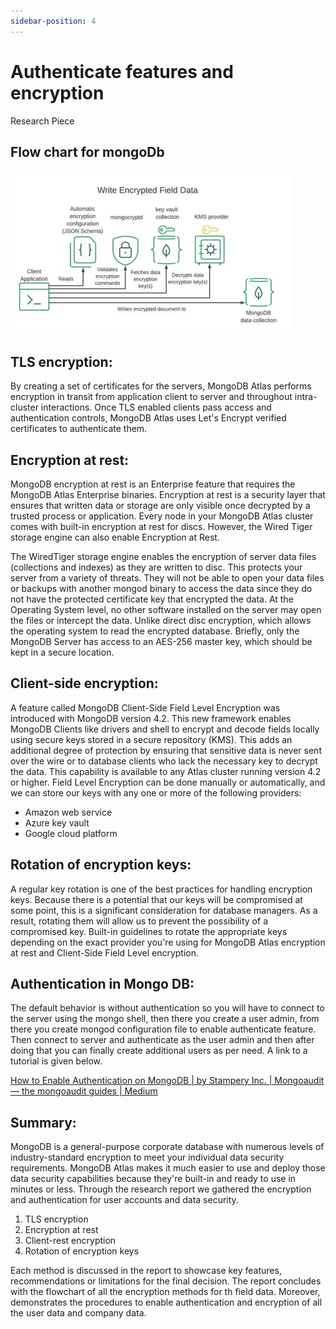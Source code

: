 ```yaml
---
sidebar-position: 4
---
```


# Authenticate features and encryption

Research Piece

## Flow chart for mongoDb

![Authenticate](img\authenticate-tls.jpg)

## TLS encryption:

By creating a set of certificates for the servers, MongoDB Atlas performs encryption in transit from application client to server and throughout intra-cluster interactions. Once TLS enabled clients pass access and authentication controls, MongoDB Atlas uses Let's Encrypt verified certificates to authenticate them.

## Encryption at rest:
MongoDB encryption at rest is an Enterprise feature that requires the MongoDB Atlas Enterprise
binaries. Encryption at rest is a security layer that ensures that written data or storage are only visible once decrypted by a trusted process or application. Every node in your MongoDB Atlas cluster comes with built-in encryption at rest for discs. However, the Wired Tiger storage engine can also enable Encryption at Rest.

The WiredTiger storage engine enables the encryption of server data files (collections and indexes) as they are written to disc. This protects your server from a variety of threats. They will not be able to open your data files or backups with another mongod binary to access the data since they do not have the protected certificate key that encrypted the data. At the Operating System level, no other software installed on the server may open the files or intercept the data. Unlike direct disc encryption, which allows the operating system to read the encrypted database. Briefly, only the MongoDB Server has access to an AES-256 master key, which should be kept in a secure location.

## Client-side encryption:

A feature called MongoDB Client-Side Field Level Encryption was introduced with MongoDB version 4.2. This new framework enables MongoDB Clients like drivers and shell to encrypt and decode fields locally using secure keys stored in a secure repository (KMS). This adds an additional degree of protection by ensuring that sensitive data is never sent over the wire or to database clients who lack the necessary key to decrypt the data. This capability is available to any Atlas cluster running version 4.2 or higher. Field Level Encryption can be done manually or automatically, and we can store our
keys with any one or more of the following providers:

- Amazon web service
- Azure key vault
- Google cloud platform

## Rotation of encryption keys:

A regular key rotation is one of the best practices for handling encryption keys. Because there is a potential that our keys will be compromised at some point, this is a significant consideration for database managers. As a result, rotating them will allow us to prevent the possibility of a compromised key. Built-in guidelines to rotate the appropriate keys depending on the exact provider you're using for MongoDB Atlas encryption at rest and Client-Side Field Level encryption.


## Authentication in Mongo DB:

The default behavior is without authentication so you will have to connect to the server using the mongo shell, then there you create a user admin, from there you create mongod configuration file to enable authenticate feature. Then connect to server and authenticate as the user admin and then after doing that you can finally create additional users as per need. A link to a tutorial is given below.

[How to Enable Authentication on MongoDB | by Stampery Inc. | Mongoaudit — the mongoaudit guides | Medium](https://medium.com/mongoaudit/how-to-enable-authentication-on-mongodb-b9e8a924efac)


## Summary:
MongoDB is a general-purpose corporate database with numerous levels of industry-standard
encryption to meet your individual data security requirements. MongoDB Atlas makes it much easier to use and deploy those data security capabilities because they're built-in and ready to use in minutes or less. Through the research report we gathered the encryption and authentication for user accounts and data security.

1. TLS encryption
2. Encryption at rest
3. Client-rest encryption
4. Rotation of encryption keys

Each method is discussed in the report to showcase key features, recommendations or limitations for the final decision. The report concludes with the flowchart of all the encryption methods for th field data. Moreover, demonstrates the procedures to enable authentication and encryption of all the user data and company data.